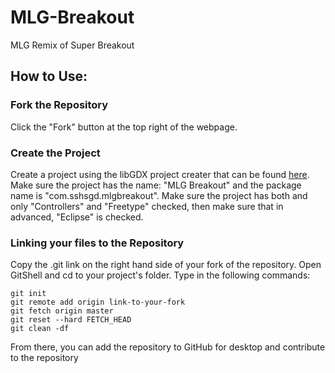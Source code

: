 # MLG-Breakout
MLG Remix of Super Breakout

## How to Use:

### Fork the Repository

Click the "Fork" button at the top right of the webpage.

### Create the Project
Create a project using the libGDX project creater that can be found [here](https://libgdx.badlogicgames.com/download.html). Make sure the project has the name: "MLG Breakout" and the package name is "com.sshsgd.mlgbreakout". Make sure the project has both and only "Controllers" and "Freetype" checked, then make sure that in advanced, "Eclipse" is checked. 

### Linking your files to the Repository
Copy the .git link on the right hand side of your fork of the repository. Open GitShell and cd to your project's folder. Type in the following commands:
```
git init
git remote add origin link-to-your-fork
git fetch origin master
git reset --hard FETCH_HEAD
git clean -df
```

From there, you can add the repository to GitHub for desktop and contribute to the repository
